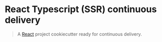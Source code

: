 # React Typescript (SSR) continuous delivery

> A [React](https://github.com/facebook/create-react-app) project cookiecutter ready for continuous delivery.
